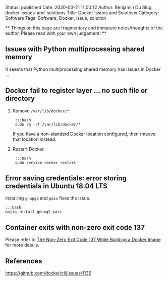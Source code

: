 Status: published
Date: 2020-03-21 11:00:12
Author: Benjamin Du
Slug: docker-issues-and-solutions
Title: Docker Issues and Solutions
Category: Software
Tags: Software, Docker, issue, solution

**
Things on this page are fragmentary and immature notes/thoughts of the author.
Please read with your own judgement!
**

## Issues with Python multiprocessing shared memory

It seems that Python multiprocessing shared memory has issues in Docker ...

## Docker fail to register layer  ... no such file or directory

1. Remove `/var/lib/docker/*`.

        :::bash
        sudo rm -rf /var/lib/docker/*

    If you have a non-standard Docker location configured,
    then rmeove that location instead.

2. Restart Docker.

        :::bash
        sudo service docker restart

## Error saving credentials: error storing credentials in Ubuntu 18.04 LTS

Installing `gnupg2` and `pass` fixes the issue.

    :::bash
    wajig install gnupg2 pass

## Container exits with non-zero exit code 137

Please refer to
[The Non-Zero Exit Code 137 While Building a Docker Image](http://www.legendu.net/misc/blog/the-non-zero-exit-code-137-while-building-a-docker-image/)
for more details.

## References

https://github.com/docker/cli/issues/1136

